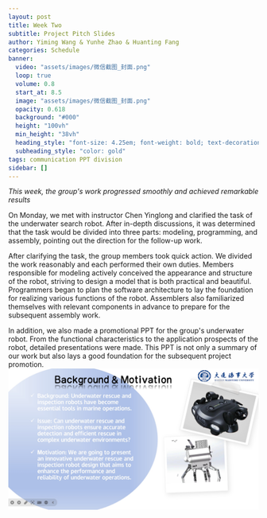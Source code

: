 ```yaml
---
layout: post
title: Week Two
subtitle: Project Pitch Slides
author: Yiming Wang & Yunhe Zhao & Huanting Fang
categories: Schedule
banner:
  video: "assets/images/微信截图_封面.png"
  loop: true
  volume: 0.8
  start_at: 8.5
  image: "assets/images/微信截图_封面.png"
  opacity: 0.618
  background: "#000"
  height: "100vh"
  min_height: "38vh"
  heading_style: "font-size: 4.25em; font-weight: bold; text-decoration: underline"
  subheading_style: "color: gold"
tags: communication PPT division
sidebar: []
---
```

*This week, the group's work progressed smoothly and achieved remarkable results*

On Monday, we met with instructor Chen Yinglong and clarified the task of the underwater search robot. After in-depth discussions, it was determined that the task would be divided into three parts: modeling, programming, and assembly, pointing out the direction for the follow-up work. 

After clarifying the task, the group members took quick action. We divided the work reasonably and each performed their own duties. Members responsible for modeling actively conceived the appearance and structure of the robot, striving to design a model that is both practical and beautiful. Programmers began to plan the software architecture to lay the foundation for realizing various functions of the robot. Assemblers also familiarized themselves with relevant components in advance to prepare for the subsequent assembly work.

In addition, we also made a promotional PPT for the group's underwater robot. From the functional characteristics to the application prospects of the robot, detailed presentations were made. This PPT is not only a summary of our work but also lays a good foundation for the subsequent project promotion.
![banner](/assets/images/微信截图_第二页.png)
